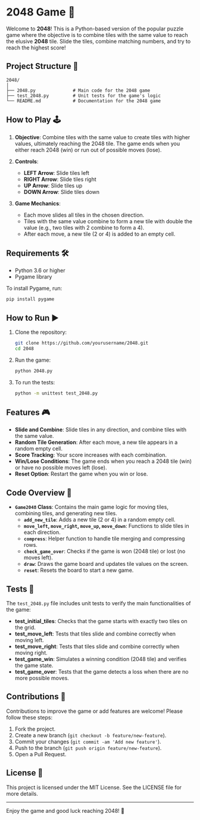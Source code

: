 # 2048 Game 🎲

Welcome to **2048**! This is a Python-based version of the popular puzzle game where the objective is to combine tiles with the same value to reach the elusive **2048** tile. Slide the tiles, combine matching numbers, and try to reach the highest score!

## Project Structure 📂

```plaintext
2048/
│
├── 2048.py              # Main code for the 2048 game
├── test_2048.py         # Unit tests for the game's logic
└── README.md            # Documentation for the 2048 game
```

## How to Play 🕹️

1. **Objective**: Combine tiles with the same value to create tiles with higher values, ultimately reaching the 2048 tile. The game ends when you either reach 2048 (win) or run out of possible moves (lose).
2. **Controls**:
   - **LEFT Arrow**: Slide tiles left
   - **RIGHT Arrow**: Slide tiles right
   - **UP Arrow**: Slide tiles up
   - **DOWN Arrow**: Slide tiles down

3. **Game Mechanics**:
   - Each move slides all tiles in the chosen direction.
   - Tiles with the same value combine to form a new tile with double the value (e.g., two tiles with 2 combine to form a 4).
   - After each move, a new tile (2 or 4) is added to an empty cell.

## Requirements 🛠️

- Python 3.6 or higher
- Pygame library

To install Pygame, run:
```bash
pip install pygame
```

## How to Run ▶️

1. Clone the repository:
    ```bash
    git clone https://github.com/yourusername/2048.git
    cd 2048
    ```

2. Run the game:
    ```bash
    python 2048.py
    ```

3. To run the tests:
    ```bash
    python -m unittest test_2048.py
    ```

## Features 🎮

- **Slide and Combine**: Slide tiles in any direction, and combine tiles with the same value.
- **Random Tile Generation**: After each move, a new tile appears in a random empty cell.
- **Score Tracking**: Your score increases with each combination.
- **Win/Lose Conditions**: The game ends when you reach a 2048 tile (win) or have no possible moves left (lose).
- **Reset Option**: Restart the game when you win or lose.

## Code Overview 📝

- **`Game2048` Class**: Contains the main game logic for moving tiles, combining tiles, and generating new tiles.
  - **`add_new_tile`**: Adds a new tile (2 or 4) in a random empty cell.
  - **`move_left`, `move_right`, `move_up`, `move_down`**: Functions to slide tiles in each direction.
  - **`compress`**: Helper function to handle tile merging and compressing rows.
  - **`check_game_over`**: Checks if the game is won (2048 tile) or lost (no moves left).
  - **`draw`**: Draws the game board and updates tile values on the screen.
  - **`reset`**: Resets the board to start a new game.

## Tests 🧪

The `test_2048.py` file includes unit tests to verify the main functionalities of the game:

- **test_initial_tiles**: Checks that the game starts with exactly two tiles on the grid.
- **test_move_left**: Tests that tiles slide and combine correctly when moving left.
- **test_move_right**: Tests that tiles slide and combine correctly when moving right.
- **test_game_win**: Simulates a winning condition (2048 tile) and verifies the game state.
- **test_game_over**: Tests that the game detects a loss when there are no more possible moves.

## Contributions 🤝

Contributions to improve the game or add features are welcome! Please follow these steps:

1. Fork the project.
2. Create a new branch (`git checkout -b feature/new-feature`).
3. Commit your changes (`git commit -am 'Add new feature'`).
4. Push to the branch (`git push origin feature/new-feature`).
5. Open a Pull Request.

## License 📄

This project is licensed under the MIT License. See the LICENSE file for more details.

---

Enjoy the game and good luck reaching 2048! 🎉